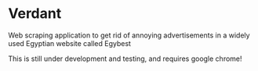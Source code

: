 # Verdant
Web scraping application to get rid of annoying advertisements in a widely used Egyptian website called Egybest

This is still under development and testing, and requires google chrome!
